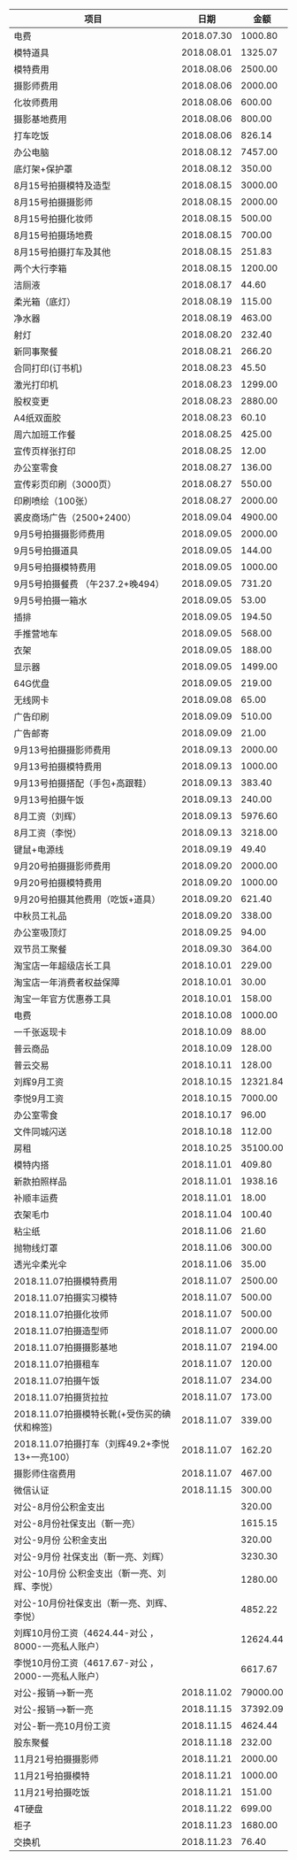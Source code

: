 | **项目**                                           | **日期**   | **金额** |
| -------------------------------------------------- | ---------- | -------- |
| 电费                                               | 2018.07.30 | 1000.80  |
| 模特道具                                           | 2018.08.01 | 1325.07  |
| 模特费用                                           | 2018.08.06 | 2500.00  |
| 摄影师费用                                         | 2018.08.06 | 2000.00  |
| 化妆师费用                                         | 2018.08.06 | 600.00   |
| 摄影基地费用                                       | 2018.08.06 | 800.00   |
| 打车吃饭                                           | 2018.08.06 | 826.14   |
| 办公电脑                                           | 2018.08.12 | 7457.00  |
| 底灯架+保护罩                                      | 2018.08.12 | 350.00   |
| 8月15号拍摄模特及造型                              | 2018.08.15 | 3000.00  |
| 8月15号拍摄摄影师                                  | 2018.08.15 | 2000.00  |
| 8月15号拍摄化妆师                                  | 2018.08.15 | 500.00   |
| 8月15号拍摄场地费                                  | 2018.08.15 | 700.00   |
| 8月15号拍摄打车及其他                              | 2018.08.15 | 251.83   |
| 两个大行李箱                                       | 2018.08.15 | 1200.00  |
| 洁厕液                                             | 2018.08.17 | 44.60    |
| 柔光箱（底灯）                                     | 2018.08.19 | 115.00   |
| 净水器                                             | 2018.08.19 | 463.00   |
| 射灯                                               | 2018.08.20 | 232.40   |
| 新同事聚餐                                         | 2018.08.21 | 266.20   |
| 合同打印(订书机)                                   | 2018.08.23 | 45.50    |
| 激光打印机                                         | 2018.08.23 | 1299.00  |
| 股权变更                                           | 2018.08.23 | 2880.00  |
| A4纸双面胶                                         | 2018.08.23 | 60.10    |
| 周六加班工作餐                                     | 2018.08.25 | 425.00   |
| 宣传页样张打印                                     | 2018.08.25 | 12.00    |
| 办公室零食                                         | 2018.08.27 | 136.00   |
| 宣传彩页印刷（3000页）                             | 2018.08.27 | 550.00   |
| 印刷喷绘（100张）                                  | 2018.08.27 | 2000.00  |
| 裘皮商场广告（2500+2400）                          | 2018.09.04 | 4900.00  |
| 9月5号拍摄摄影师费用                               | 2018.09.05 | 2000.00  |
| 9月5号拍摄道具                                     | 2018.09.05 | 144.00   |
| 9月5号拍摄模特费用                                 | 2018.09.05 | 1000.00  |
| 9月5号拍摄餐费           （午237.2+晚494）         | 2018.09.05 | 731.20   |
| 9月5号拍摄一箱水                                   | 2018.09.05 | 53.00    |
| 插排                                               | 2018.09.05 | 194.50   |
| 手推营地车                                         | 2018.09.05 | 568.00   |
| 衣架                                               | 2018.09.05 | 188.00   |
| 显示器                                             | 2018.09.05 | 1499.00  |
| 64G优盘                                            | 2018.09.05 | 219.00   |
| 无线网卡                                           | 2018.09.08 | 65.00    |
| 广告印刷                                           | 2018.09.09 | 510.00   |
| 广告邮寄                                           | 2018.09.09 | 21.00    |
| 9月13号拍摄摄影师费用                              | 2018.09.13 | 2000.00  |
| 9月13号拍摄模特费用                                | 2018.09.13 | 1000.00  |
| 9月13号拍摄搭配（手包+高跟鞋）                     | 2018.09.13 | 383.40   |
| 9月13号拍摄午饭                                    | 2018.09.13 | 240.00   |
| 8月工资（刘辉）                                    | 2018.09.13 | 5976.60  |
| 8月工资（李悦）                                    | 2018.09.13 | 3218.00  |
| 键鼠+电源线                                        | 2018.09.19 | 49.40    |
| 9月20号拍摄摄影师费用                              | 2018.09.20 | 2000.00  |
| 9月20号拍摄模特费用                                | 2018.09.20 | 1000.00  |
| 9月20号拍摄其他费用（吃饭+道具）                   | 2018.09.20 | 621.40   |
| 中秋员工礼品                                       | 2018.09.20 | 338.00   |
| 办公室吸顶灯                                       | 2018.09.25 | 94.00    |
| 双节员工聚餐                                       | 2018.09.30 | 364.00   |
| 淘宝店一年超级店长工具                             | 2018.10.01 | 229.00   |
| 淘宝店一年消费者权益保障                           | 2018.10.01 | 30.00    |
| 淘宝一年官方优惠券工具                             | 2018.10.01 | 158.00   |
| 电费                                               | 2018.10.08 | 1000.00  |
| 一千张返现卡                                       | 2018.10.09 | 88.00    |
| 普云商品                                           | 2018.10.09 | 128.00   |
| 普云交易                                           | 2018.10.11 | 128.00   |
| 刘辉9月工资                                        | 2018.10.15 | 12321.84 |
| 李悦9月工资                                        | 2018.10.15 | 7000.00  |
| 办公室零食                                         | 2018.10.17 | 96.00    |
| 文件同城闪送                                       | 2018.10.18 | 112.00   |
| 房租                                               | 2018.10.25 | 35100.00 |
| 模特内搭                                           | 2018.11.01 | 409.80   |
| 新款拍照样品                                       | 2018.11.01 | 1938.16  |
| 补顺丰运费                                         | 2018.11.01 | 18.00    |
| 衣架毛巾                                           | 2018.11.04 | 100.40   |
| 粘尘纸                                             | 2018.11.06 | 21.60    |
| 抛物线灯罩                                         | 2018.11.06 | 300.00   |
| 透光伞柔光伞                                       | 2018.11.06 | 35.00    |
| 2018.11.07拍摄模特费用                             | 2018.11.07 | 2500.00  |
| 2018.11.07拍摄实习模特                             | 2018.11.07 | 500.00   |
| 2018.11.07拍摄化妆师                               | 2018.11.07 | 500.00   |
| 2018.11.07拍摄造型师                               | 2018.11.07 | 2000.00  |
| 2018.11.07拍摄摄影基地                             | 2018.11.07 | 2194.00  |
| 2018.11.07拍摄租车                                 | 2018.11.07 | 120.00   |
| 2018.11.07拍摄午饭                                 | 2018.11.07 | 234.00   |
| 2018.11.07拍摄货拉拉                               | 2018.11.07 | 173.00   |
| 2018.11.07拍摄模特长靴(+受伤买的碘伏和棉签)        | 2018.11.07 | 339.00   |
| 2018.11.07拍摄打车（刘辉49.2+李悦13+一亮100）      | 2018.11.07 | 162.20   |
| 摄影师住宿费用                                     | 2018.11.07 | 467.00   |
| 微信认证                                           | 2018.11.15 | 300.00   |
| 对公-8月份公积金支出                               |            | 320.00   |
| 对公-8月份社保支出（靳一亮）                       |            | 1615.15  |
| 对公-9月份 公积金支出                              |            | 320.00   |
| 对公-9月份 社保支出（靳一亮、刘辉）                |            | 3230.30  |
| 对公-10月份 公积金支出（靳一亮、刘辉、李悦）       |            | 1280.00  |
| 对公-10月份社保支出（靳一亮、刘辉、李悦）          |            | 4852.22  |
| 刘辉10月份工资（4624.44-对公 ，8000-一亮私人账户） |            | 12624.44 |
| 李悦10月份工资（4617.67-对公 ，2000-一亮私人账户） |            | 6617.67  |
| 对公-报销—>靳一亮                                  | 2018.11.02 | 79000.00 |
| 对公-报销—>靳一亮                                  | 2018.11.15 | 37392.09 |
| 对公-靳一亮10月份工资                              | 2018.11.15 | 4624.44  |
| 股东聚餐                                           | 2018.11.18 | 232.00   |
| 11月21号拍摄摄影师                                 | 2018.11.21 | 2000.00  |
| 11月21号拍摄模特                                   | 2018.11.21 | 1000.00  |
| 11月21号拍摄吃饭                                   | 2018.11.21 | 151.00   |
| 4T硬盘                                             | 2018.11.22 | 699.00   |
| 柜子                                               | 2018.11.23 | 1680.00  |
| 交换机                                             | 2018.11.23 | 76.40    |